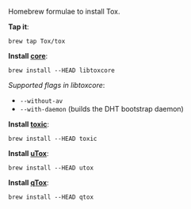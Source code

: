 Homebrew formulae to install Tox.

**Tap it**:

    brew tap Tox/tox

**Install [core](https://github.com/TokTok/c-toxcore)**:

    brew install --HEAD libtoxcore

*Supported flags in libtoxcore*:

- `--without-av`
- `--with-daemon` (builds the DHT bootstrap daemon)

**Install [toxic](https://github.com/JFreegman/toxic)**:

    brew install --HEAD toxic

**Install [uTox](https://github.com/uTox/uTox)**:

    brew install --HEAD utox

**Install [qTox](https://github.com/qTox/qTox)**:

    brew install --HEAD qtox
